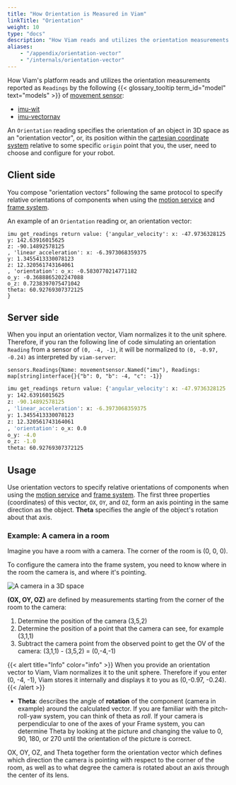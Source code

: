 ```yaml
---
title: "How Orientation is Measured in Viam"
linkTitle: "Orientation"
weight: 10
type: "docs"
description: "How Viam reads and utilizes the orientation measurements reported by some models of movement sensor."
aliases:
    - "/appendix/orientation-vector"
    - "/internals/orientation-vector"
---
```


How Viam's platform reads and utilizes the orientation measurements reported as `Readings` by the following {{< glossary_tooltip term_id="model" text="models" >}} of [movement sensor](/components/movement-sensor/):

- [imu-wit](/components/movement-sensor/imu/imu-wit/)
- [imu-vectornav](/components/movement-sensor/imu/imu-vectornav/)

An `Orientation` reading specifies the orientation of an object in 3D space as an "orientation vector", or, its position within the [cartesian coordinate system](https://en.wikipedia.org/wiki/Cartesian_coordinate_system) relative to some specific `origin` point that you, the user, need to choose and configure for your robot.

## Client side

You compose "orientation vectors" following the same protocol to specify relative orientations of components when using the [motion service](/services/motion/) and [frame system](/services/frame-system/).

An example of an `Orientation` reading or, an orientation vector:

``` shell
imu get_readings return value: {'angular_velocity': x: -47.9736328125
y: 142.63916015625
z: -90.14892578125
, 'linear_acceleration': x: -6.3973068359375
y: 1.3455413330078123
z: 12.320561743164061
, 'orientation': o_x: -0.5830770214771182
o_y: -0.3688865202247088
o_z: 0.7238397075471042
theta: 60.92769307372125
}
```

## Server side

When you input an orientation vector, Viam normalizes it to the unit sphere.
Therefore, if you ran the following line of code simulating an orientation `Reading` from a sensor of `(0, -4, -1)`, it will be normalized to `(0, -0.97, -0.24)` as interpreted by `viam-server`:

``` golang
sensors.Readings{Name: movementsensor.Named("imu"), Readings: map[string]interface{}{"b": 0, "b": -4, "c": -1}}
```

``` sh
imu get_readings return value: {'angular_velocity': x: -47.9736328125
y: 142.63916015625
z: -90.14892578125
, 'linear_acceleration': x: -6.3973068359375
y: 1.3455413330078123
z: 12.320561743164061
, 'orientation': o_x: 0.0
o_y: -4.0
o_z: -1.0
theta: 60.92769307372125
```

## Usage

Use orientation vectors to specify relative orientations of components when using the [motion service](/services/motion/) and [frame system](/services/frame-system/).
The first three properties (coordinates) of this vector, `OX`, `OY`, and `OZ`, form an axis pointing in the same direction as the object.
**Theta** specifies the angle of the object's rotation about that axis.

### Example: A camera in a room

Imagine you have a room with a camera.
The corner of the room is (0, 0, 0).

To configure the camera into the frame system, you need to know where in the room the camera is, and where it's pointing.

![A camera in a 3D space](/internals/vector/orientation-vector-camera.png)

**(OX, OY, OZ)** are defined by measurements starting from the corner of the room to the camera:

1. Determine the position of the camera (3,5,2)
2. Determine the position of a point that the camera can see, for example (3,1,1)
3. Subtract the camera point from the observed point to get the OV of the camera: (3,1,1) - (3,5,2) = (0,-4,-1)

{{< alert title="Info" color="info" >}}
When you provide an orientation vector to Viam, Viam normalizes it to the unit sphere.
Therefore if you enter (0, -4, -1), Viam stores it internally and displays it to you as (0,-0.97, -0.24).
{{< /alert >}}

- **Theta**: describes the angle of **rotation** of the component (camera in example) around the calculated vector.
If you are familiar with the pitch-roll-yaw system, you can think of theta as _roll_.
If your camera is perpendicular to one of the axes of your Frame system,
you can determine Theta by looking at the picture and changing the value to 0, 90, 180, or 270 until the orientation of the picture is correct.

OX, OY, OZ, and Theta together form the orientation vector which defines which direction the camera is pointing with respect to the corner of the room, as well as to what degree the camera is rotated about an axis through the center of its lens.
